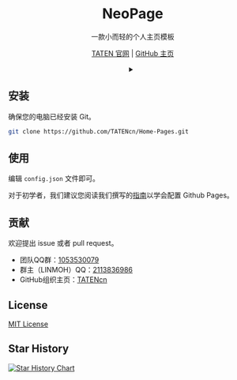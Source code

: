 <div id="title" align=center>

# NeoPage

一款小而轻的个人主页模板

[TATEN 官网](https://taten.xyz) | [GitHub 主页](https://github.com/tatencn)

<details>
  <summary></summary>
  请给我们的项目点上一个 Star，这对我们来说真的很重要！
</details>

</div>

## 安装

确保您的电脑已经安装 Git。

```bash
git clone https://github.com/TATENcn/Home-Pages.git
```

## 使用

编辑 `config.json` 文件即可。

对于初学者，我们建议您阅读我们撰写的[指南](https://github.com/TATENcn/Home-Pages/blob/main/HowToDeployToGithubPages.md)以学会配置 Github Pages。

## 贡献

欢迎提出 issue 或者 pull request。

- 团队QQ群：[1053530079](https://qm.qq.com/q/avrIV2uiwo)  
- 群主（LINMOH）QQ：[2113836986](https://qm.qq.com/q/NeWTRiJRaG)
- GitHub组织主页：[TATENcn](https://github.com/TATENcn)

## License

[MIT License](LICENSE)

## Star History

[![Star History Chart](https://api.star-history.com/svg?repos=TATENcn/Home-Pages&type=Date)](https://star-history.com/#dmego/home.github.io&Date)
